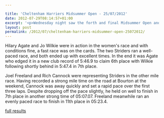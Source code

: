 ```yaml
---

title: 'Cheltenham Harriers Midsummer Open - 25/07/2012'
date: 2012-07-29T08:14:57+01:00
excerpt: '<p>Wednesday night saw the forth and final Midsummer Open and Striders were competing in the the mile...</p>'
layout: post
permalink: /2012/07/cheltenham-harriers-midsummer-open-25072012/
---
```

</p> 

Hilary Agate and Jo Wilkie were in action in the women's race and with conditions fine, a fast race was on the cards. The two Striders ran a well-paced race, and both ended up with excellent times. In the end it was Agate who edged it in a new club record of 5:46.9 to claim 6th place with Wilkie following shortly behind in 5:47.4 in 7th place.

Joel Freeland and Rich Cannock were representing Striders in the other mile race. Having recorded a strong mile time on the road at Bourton at the weekend, Cannock was away quickly and set a rapid pace over the first three laps. Despite dropping off the pace slightly, he held on well to finish in 7th place in another strong time of 05:07.07. Freeland meanwhile ran an evenly paced race to finish in 11th place in 05:23.4.

<a href="http://www.clcstriders-runningclub.co.uk/images/documents/midsummeropen26072012.pdf" target="_blank" rel="nofollow">full results</a>
